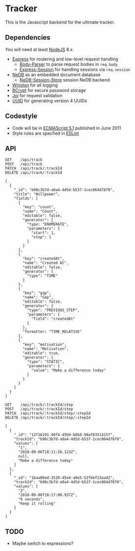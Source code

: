 # Tracker

This is the Javascript backend for the ultimate tracker.

## Dependencies

You will need at least [NodeJS](https://nodejs.org) 8.x.

* [Express](https://www.npmjs.com/package/express) for routering and low-level request handling
  * [Body-Parser](https://www.npmjs.com/package/body-parser) to parse request bodies in `req.body` 
  * [Express-Session](https://www.npmjs.com/package/express-session) for handling sessions via `req.session` 
* [NeDB](https://www.npmjs.com/package/nedb) as an embedded document database
  * [NeDB-Session-Store](https://www.npmjs.com/package/nedb-session-store) session NeDB backend
* [Winston](https://www.npmjs.com/package/winston) for all logging
* [BCrypt](https://www.npmjs.com/package/bcrypt) for secure password storage
* [Joi](https://www.npmjs.com/package/joi) for request validation
* [UUID](https://www.npmjs.com/package/uuid) for generating version 4 UUIDs

## Codestyle

* Code will be in [ECMAScript 5.1](https://www.ecma-international.org/ecma-262/5.1/) published in June 2011
* Style rules are specfied in [ESLint](.eslintrc.yml)

## API
```
GET    /api/track
POST   /api/track
PATCH  /api/track/:trackId
DELETE /api/track/:trackId

[
  {
    "_id": "b90c3b7d-a0a4-4d5d-b537-1cec064d7870",
    "title": "Willpower",
    "fields": [
      {
        "key": "count",
        "name": "Count",
        "editable": false,
        "generator": {
          "type: "ENUMERATE",
          "parameters": {
            "start": 1,
            "step": 1
          }
        }
      },
      {
        "key": "createdAt",
        "name": "Created At",
        "editable": false,
        "generator": {
          "type": "TIME"
        }
      },
      {
        "key": "gap",
        "name": "Gap",
        "editable": false,
        "generator": {
          "type": "PREVIOUS_STEP",
          "parameters": {
            "field": "createdAt"
          }
        },
        "formatter: "TIME_RELATIVE"
      },
      {
        "key": "motivation",
        "name": "Motivation",
        "editable": true,
        "generator": {
          "type": "STATIC",
          "parameters": {
            "value": "Make a difference today"
          }
        }
      }
    ]
  }
]

GET    /api/track/:trackId/step
POST   /api/track/:trackId/step
PATCH  /api/track/:trackId/step/:stepId
DELETE /api/track/:trackId/step/:stepId

[
  {
    "_id": "12f16191-40f4-45b9-b8b8-90af8351415f",
    "trackId": "b90c3b7d-a0a4-4d5d-b537-1cec064d7870",
    "values": [
      "1",
      "2018-09-06T18:11:26.123Z",
      null,
      "Make a difference today"
    ]
  },
  {
    "_id": "1baa86ed-3520-45e4-a0e5-52fbbf23aad2",
    "trackId": "b90c3b7d-a0a4-4d5d-b537-1cec064d7870",
    "values": [
      "2",
      "2018-09-06T18:17:00.937Z",
      "6 seconds",
      "Keep it rolling"
    ]
  }
]
```

## TODO

* Maybe switch to expressions?
